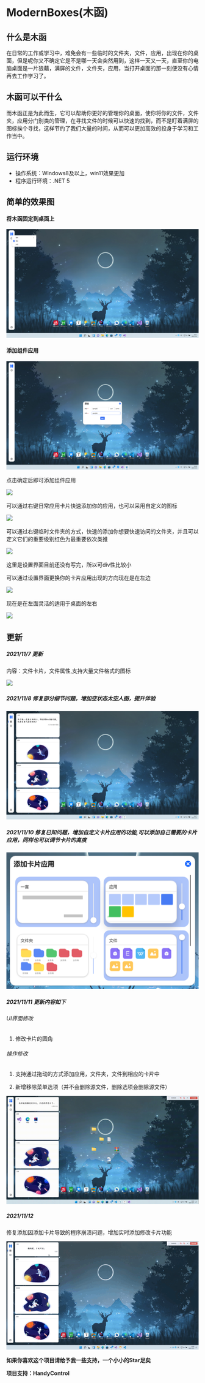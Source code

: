 

# ModernBoxes(木函)

##  什么是木函

​		在日常的工作或学习中，难免会有一些临时的文件夹，文件，应用，出现在你的桌面，但是呢你又不确定它是不是哪一天会突然用到，这样一天又一天，直至你的电脑桌面是一片狼藉，满屏的文件，文件夹，应用，当打开桌面的那一刻便没有心情再去工作学习了。

## 木函可以干什么

​		而木函正是为此而生，它可以帮助你更好的管理你的桌面，使你将你的文件，文件夹，应用分门别类的管理，在寻找文件的时候可以快速的找到，而不是盯着满屏的图标挨个寻找，这样节约了我们大量的时间，从而可以更加高效的投身于学习和工作当中。



## 运行环境

* 操作系统：Windows8及以上，win11效果更加
* 程序运行环境：.NET 5

## 简单的效果图

#### 将木函固定到桌面上

![](image/7.png)

#### 添加组件应用

![](image/8.png)

点击确定后即可添加组件应用

![](image/2.png)

可以通过右键日常应用卡片快速添加你的应用，也可以采用自定义的图标

![](image/1.png)



可以通过右键临时文件夹的方式，快速的添加你想要快速访问的文件夹，并且可以定义它们的重要级别红色为最重要依次类推

![](image/3.png)

这里是设置界面目前还没有写完，所以可div性比较小

可以通过设置界面更换你的卡片应用出现的方向现在是在左边

![](image/4.png)

现在是在左面灵活的适用于桌面的左右

![](image/5.png)

## 更新

##### 2021/11/7 更新

内容：文件卡片，文件属性,支持大量文件格式的图标

![](image/6.png)

##### 2021/11/8 修复部分细节问题，增加空状态太空人图，提升体验

![](image/9.png)

##### 2021/11/10 修复已知问题，增加自定义卡片应用的功能,可以添加自己需要的卡片应用，同样也可以调节卡片的高度

![](image/10.png)

##### 2021/11/11 更新内容如下

###### UI界面修改

1. 修改卡片的圆角

###### 操作修改

1. 支持通过拖动的方式添加应用，文件夹，文件到相应的卡片中

2. 新增移除菜单选项（并不会删除源文件，删除选项会删除源文件）

![](image/1.gif)

##### 2021/11/12

修复添加因添加卡片导致的程序崩溃问题，增加实时添加修改卡片功能

![](image/11.gif)

**如果你喜欢这个项目请给予我一些支持，一个小小的Star足矣**

**项目支持：HandyControl**
